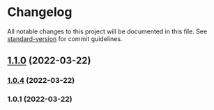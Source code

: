 # Changelog

All notable changes to this project will be documented in this file. See [standard-version](https://github.com/conventional-changelog/standard-version) for commit guidelines.

## [1.1.0](https://github.com/yuto343/yaniv-counter/compare/v1.0.4...v1.1.0) (2022-03-22)

### [1.0.4](https://github.com/yuto343/yaniv-counter/compare/v1.0.1...v1.0.4) (2022-03-22)

### 1.0.1 (2022-03-22)
